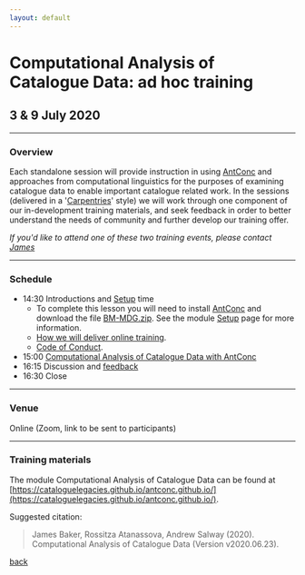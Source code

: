 ```yaml
---
layout: default
---
```


# Computational Analysis of Catalogue Data: ad hoc training

## 3 & 9 July 2020

______
### Overview

Each standalone session will provide instruction in using [AntConc](http://www.laurenceanthony.net/software/antconc/) and approaches from computational linguistics for the purposes of examining catalogue data to enable important catalogue related work. In the sessions (delivered in a '[Carpentries](https://carpentries.org/)' style) we will work through one component of our in-development training materials, and seek feedback in order to better understand the needs of community and further develop our training offer.

*If you'd like to attend one of these two training events, please contact [James](http://www.sussex.ac.uk/profiles/371022)*

______
### Schedule

- 14:30 Introductions and [Setup](https://cataloguelegacies.github.io/antconc.github.io/setup.html) time
	- To complete this lesson you will need to install [AntConc](http://www.laurenceanthony.net/software/antconc/) and download the file [BM-MDG.zip](https://github.com/CatalogueLegacies/antconc.github.io/blob/gh-pages/data/BM-MDG.zip). See the module [Setup](https://cataloguelegacies.github.io/antconc.github.io/setup.html) page for more information.
	- [How we will deliver online training](https://github.com/CatalogueLegacies/antconc.github.io/issues/28).
	- [Code of Conduct](https://cataloguelegacies.github.io/coc).
- 15:00 [Computational Analysis of Catalogue Data with AntConc](https://cataloguelegacies.github.io/antconc.github.io)
- 16:15 Discussion and [feedback](https://docs.google.com/forms/d/e/1FAIpQLSdthDyMEAmiL5uY2GTov5OSKSw4HbpBN2A_-LbCOHDkbwVaKQ/viewform)
- 16:30 Close

______
### Venue

Online (Zoom, link to be sent to participants)

______
### Training materials

The module Computational Analysis of Catalogue Data can be found at [https://cataloguelegacies.github.io/antconc.github.io/](https://cataloguelegacies.github.io/antconc.github.io/).

Suggested citation:

> James Baker, Rossitza Atanassova, Andrew Salway (2020). Computational Analysis of Catalogue Data (Version v2020.06.23). 

[back](./)
